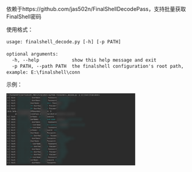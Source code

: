 依赖于https://github.com/jas502n/FinalShellDecodePass，支持批量获取FinalShell密码

使用格式：

```
usage: finalshell_decode.py [-h] [-p PATH]

optional arguments:
  -h, --help            show this help message and exit
  -p PATH, --path PATH  the finalshell configuration's root path, example: E:\finalshell\conn
```

示例：

<img src="images/image-20220318203344910.png" alt="image-20220318203344910" style="zoom:33%;" />	
